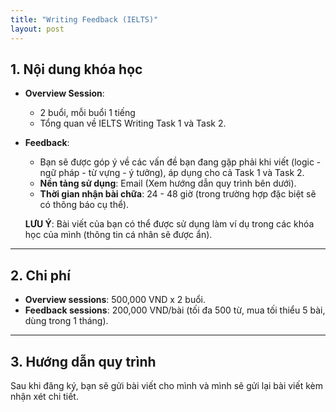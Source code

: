 ```yaml
---
title: "Writing Feedback (IELTS)"
layout: post
---
```


## 1. Nội dung khóa học

- **Overview Session**: 
  - 2 buổi, mỗi buổi 1 tiếng
  - Tổng quan về IELTS Writing Task 1 và Task 2.

- **Feedback**:
  - Bạn sẽ được góp ý về các vấn đề bạn đang gặp phải khi viết (logic - ngữ pháp - từ vựng - ý tưởng), áp dụng cho cả Task 1 và Task 2.
  - **Nền tảng sử dụng**: Email (Xem hướng dẫn quy trình bên dưới).
  - **Thời gian nhận bài chữa**: 24 - 48 giờ (trong trường hợp đặc biệt sẽ có thông báo cụ thể).
  
  **LƯU Ý**: Bài viết của bạn có thể được sử dụng làm ví dụ trong các khóa học của mình (thông tin cá nhân sẽ được ẩn).

---

## 2. Chi phí

- **Overview sessions**: 500,000 VND x 2 buổi.
- **Feedback sessions**: 200,000 VND/bài (tối đa 500 từ, mua tối thiểu 5 bài, dùng trong 1 tháng).

---

## 3. Hướng dẫn quy trình

Sau khi đăng ký, bạn sẽ gửi bài viết cho mình và mình sẽ gửi lại bài viết kèm nhận xét chi tiết.
